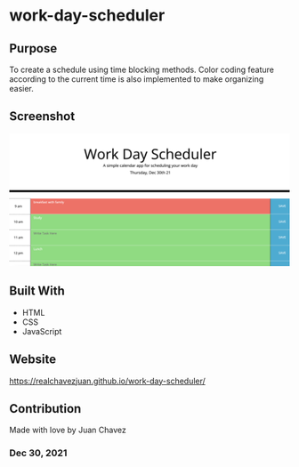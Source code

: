 # work-day-scheduler

## Purpose
To create a schedule using time blocking methods. Color coding feature according to the current time is also implemented to make organizing easier.

## Screenshot
![Alt text](/assets/images/work-day-scheduler-screenshot.png?raw=true "Screenshot")

## Built With
- HTML
- CSS
- JavaScript

## Website
https://realchavezjuan.github.io/work-day-scheduler/

## Contribution
Made with love by Juan Chavez

### Dec 30, 2021